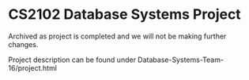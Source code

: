 # CS2102 Database Systems Project

Archived as project is completed and we will not be making further changes.

Project description can be found under Database-Systems-Team-16/project.html
